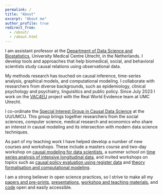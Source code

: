 ```yaml
---
permalink: /
title: "About"
excerpt: "About me"
author_profile: true
redirect_from: 
  - /about/
  - /about.html
---
```



I am assistant professor at the [Department of Data Science and Biostatistics](https://juliuscentrum.umcutrecht.nl/en/data-science-and-biostatistics), University Medical Centre Utrecht, in the Netherlands. I develop tools and approaches that help biomedical, social, and behavioral scientists study causal relations using observational data. 

My methods research has touched on causal inference, time-series analysis, graphical models, and computational modeling. I collaborate with researchers from diverse backgrounds, such as epidemiology, clinical psychology and psychiatry, linguisitics and public policy. Since July 2023 I work on the [VAC4EU](https://vac4eu.org/) project with the Real World Evidence team at UMC Utrecht.

I co-ordinate the [Special Interest Group in Causal Data Science](https://www.uu.nl/en/research/applied-data-science/sig-causal-data-science) at the UU/UMCU. This group brings together researchers from the social sciences, computer science, medical research and economics who share an interest in causal modeling and its intersection with modern data science techniques. 

As part of my teaching work I have helped develop a number of new courses and workshops. These include a masters course and two-day workshop on [causal modeling for data scientists](https://github.com/ryanoisin/IntroCausalModeling2021), a summer school on [time series analysis of intensive longitudinal data](https://utrechtsummerschool.nl/courses/social-sciences/modeling-the-dynamics-of-intensive-longitudinal-data), and invited workshops on topics such as [causal policy evaluation using register data](https://causalpolicy.nl) and [theory formalisation and computational modeling](https://github.com/ryanoisin/FormalTheoryWorkshop).

I am a strong believer in open science practices, so I strive to make all my [papers and pre-prints](https://oisinryan.org/pulications), [presentations](https://oisinryan.org/talks), [workshop and teaching materials](https://oisinryan.org/workshops), and [code](https://oisinryan.org/code) open and easily accessible.
